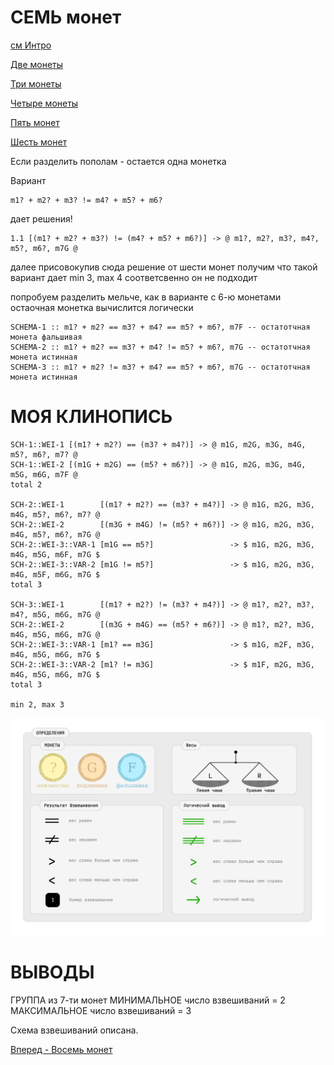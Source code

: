 СЕМЬ монет
==========

[см Интро](00-intro.md "00-intro.md")

[Две монеты](02-coins.md "02-coins.md")

[Три монеты](03-coins.md "03-coins.md")

[Четыре монеты](04-coins.md "04-coins.md")

[Пять монет](05-coins.md "05-coins.md")

[Шесть монет](06-coins.md "06-coins.md")

Если разделить пополам - остается одна монетка

Вариант
```
m1? + m2? + m3? != m4? + m5? + m6?
```
дает решения!

```
1.1 [(m1? + m2? + m3?) != (m4? + m5? + m6?)] -> @ m1?, m2?, m3?, m4?, m5?, m6?, m7G @
```

далее присовокупив сюда решение от шести монет получим
что такой вариант дает
min 3, max 4 соответсвенно он не подходит

попробуем разделить мельче, как в варианте с 6-ю монетами
остаочная монетка вычислится логически

```
SCHEMA-1 :: m1? + m2? == m3? + m4? == m5? + m6?, m7F -- остатотчная монета фальшивая
SCHEMA-2 :: m1? + m2? == m3? + m4? != m5? + m6?, m7G -- остатотчная монета истинная
SCHEMA-3 :: m1? + m2? != m3? + m4? == m5? + m6?, m7G -- остатотчная монета истинная
```

МОЯ КЛИНОПИСЬ
=============
```
SCH-1::WEI-1 [(m1? + m2?) == (m3? + m4?)] -> @ m1G, m2G, m3G, m4G, m5?, m6?, m7? @
SCH-1::WEI-2 [(m1G + m2G) == (m5? + m6?)] -> @ m1G, m2G, m3G, m4G, m5G, m6G, m7F @
total 2

SCH-2::WEI-1        [(m1? + m2?) == (m3? + m4?)] -> @ m1G, m2G, m3G, m4G, m5?, m6?, m7? @
SCH-2::WEI-2        [(m3G + m4G) != (m5? + m6?)] -> @ m1G, m2G, m3G, m4G, m5?, m6?, m7G @
SCH-2::WEI-3::VAR-1 [m1G == m5?]                 -> $ m1G, m2G, m3G, m4G, m5G, m6F, m7G $
SCH-2::WEI-3::VAR-2 [m1G != m5?]                 -> $ m1G, m2G, m3G, m4G, m5F, m6G, m7G $
total 3

SCH-3::WEI-1        [(m1? + m2?) != (m3? + m4?)] -> @ m1?, m2?, m3?, m4?, m5G, m6G, m7G @
SCH-2::WEI-2        [(m3G + m4G) == (m5? + m6?)] -> @ m1?, m2?, m3G, m4G, m5G, m6G, m7G @
SCH-2::WEI-3::VAR-1 [m1? == m3G]                 -> $ m1G, m2F, m3G, m4G, m5G, m6G, m7G $
SCH-2::WEI-3::VAR-2 [m1? != m3G]                 -> $ m1F, m2G, m3G, m4G, m5G, m6G, m7G $
total 3

min 2, max 3
```

![Определения](images/000-definitions.png)

ВЫВОДЫ
======
ГРУППА из 7-ти монет
МИНИМАЛЬНОЕ число взвешиваний = 2
МАКСИМАЛЬНОЕ число взвешиваний = 3

Схема взвешиваний описана.

[Вперед - Восемь монет](08-coins.md "08-coins.md")